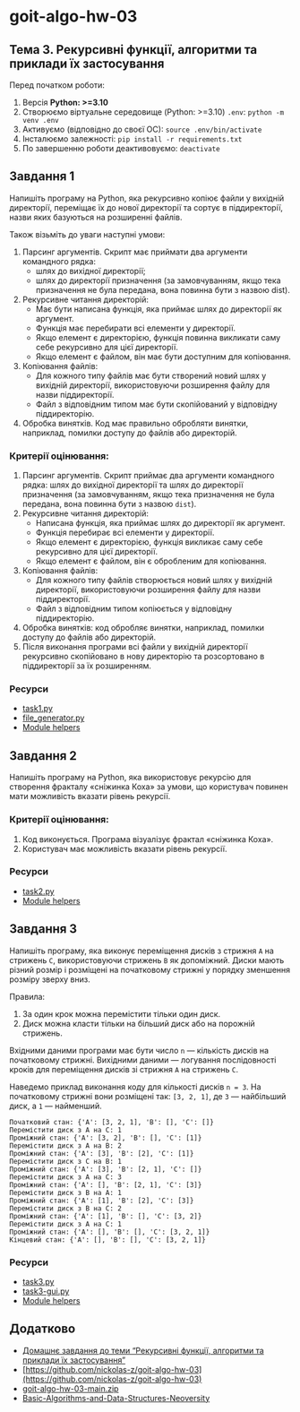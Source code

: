 # goit-algo-hw-03
## Тема 3. Рекурсивні функції, алгоритми та приклади їх застосування

Перед початком роботи:
1. Версія **Python: >=3.10**
2. Cтворюємо віртуальне середовище (Python: >=3.10) `.env`: `python -m venv .env`
3. Активуємо (відповідно до своєї ОС): `source .env/bin/activate`
4. Інсталюємо залежності: `pip install -r requirements.txt`
5. По завершенню роботи деактивовуємо: `deactivate`

## Завдання 1
Напишіть програму на Python, яка рекурсивно копіює файли у вихідній директорії, переміщає їх до нової директорії 
та сортує в піддиректорії, назви яких базуються на розширенні файлів.

Також візьміть до уваги наступні умови:
1. Парсинг аргументів. Скрипт має приймати два аргументи командного рядка: 
    - шлях до вихідної директорії;
    - шлях до директорії призначення (за замовчуванням, якщо тека призначення не була передана, вона повинна бути з назвою dist).
2. Рекурсивне читання директорій:
    - Має бути написана функція, яка приймає шлях до директорії як аргумент.
    - Функція має перебирати всі елементи у директорії.
    - Якщо елемент є директорією, функція повинна викликати саму себе рекурсивно для цієї директорії.
    - Якщо елемент є файлом, він має бути доступним для копіювання.
3. Копіювання файлів:
    - Для кожного типу файлів має бути створений новий шлях у вихідній директорії, використовуючи розширення файлу для назви піддиректорії.
    - Файл з відповідним типом має бути скопійований у відповідну піддиректорію.
4. Обробка винятків. Код має правильно обробляти винятки, наприклад, помилки доступу до файлів або директорій.


### Критерії оцінювання:
1. Парсинг аргументів. Скрипт приймає два аргументи командного рядка: шлях до вихідної директорії та шлях до директорії призначення (за замовчуванням, якщо тека призначення не була передана, вона повинна бути з назвою `dist`).
2. Рекурсивне читання директорій:
    - Написана функція, яка приймає шлях до директорії як аргумент.
    - Функція перебирає всі елементи у директорії.
    - Якщо елемент є директорією, функція викликає саму себе рекурсивно для цієї директорії.
    - Якщо елемент є файлом, він є обробленим для копіювання.
3. Копіювання файлів:
    - Для кожного типу файлів створюється новий шлях у вихідній директорії, використовуючи розширення файлу для назви піддиректорії.
    - Файл з відповідним типом копіюється у відповідну піддиректорію.
4. Обробка винятків: код обробляє винятки, наприклад, помилки доступу до файлів або директорій.
5. Після виконання програми всі файли у вихідній директорії рекурсивно скопійовано в нову директорію та розсортовано в піддиректорії за їх розширенням.

### Ресурси
- [task1.py](./task1.py)
- [file_generator.py](./file_generator.py)
- [Module helpers](./helpers)

## Завдання 2
Напишіть програму на Python, яка використовує рекурсію для створення фракталу «сніжинка Коха» за умови, 
що користувач повинен мати можливість вказати рівень рекурсії.

### Критерії оцінювання:
1. Код виконується. Програма візуалізує фрактал «сніжинка Коха».
2. Користувач має можливість вказати рівень рекурсії.

### Ресурси
- [task2.py](./task2.py)
- [Module helpers](./helpers)

## Завдання 3
Напишіть програму, яка виконує переміщення дисків з стрижня `А` на стрижень `С`, використовуючи стрижень `В` як допоміжний. 
Диски мають різний розмір і розміщені на початковому стрижні у порядку зменшення розміру зверху вниз.

Правила:
1. За один крок можна перемістити тільки один диск.
2. Диск можна класти тільки на більший диск або на порожній стрижень.

Вхідними даними програми має бути число `n` — кількість дисків на початковому стрижні. Вихідними даними — логування послідовності кроків для переміщення дисків зі стрижня `А` на стрижень `С`.

Наведемо приклад виконання коду для кількості дисків `n = 3`. На початковому стрижні вони розміщені так: `[3, 2, 1]`, де `3` — найбільший диск, а `1` — найменший.

```
Початковий стан: {'A': [3, 2, 1], 'B': [], 'C': []}
Перемістити диск з A на C: 1
Проміжний стан: {'A': [3, 2], 'B': [], 'C': [1]}
Перемістити диск з A на B: 2
Проміжний стан: {'A': [3], 'B': [2], 'C': [1]}
Перемістити диск з C на B: 1
Проміжний стан: {'A': [3], 'B': [2, 1], 'C': []}
Перемістити диск з A на C: 3
Проміжний стан: {'A': [], 'B': [2, 1], 'C': [3]}
Перемістити диск з B на A: 1
Проміжний стан: {'A': [1], 'B': [2], 'C': [3]}
Перемістити диск з B на C: 2
Проміжний стан: {'A': [1], 'B': [], 'C': [3, 2]}
Перемістити диск з A на C: 1
Проміжний стан: {'A': [], 'B': [], 'C': [3, 2, 1]}
Кінцевий стан: {'A': [], 'B': [], 'C': [3, 2, 1]}
```

### Ресурси
- [task3.py](./task3.py)
- [task3-gui.py](./task3-gui.py)
- [Module helpers](./helpers)


## Додатково
- [Домашнє завдання до теми “Рекурсивні функції, алгоритми та приклади їх застосування”](https://www.edu.goit.global/uk/learn/24858703/19646173/19646405/homework)
- [https://github.com/nickolas-z/goit-algo-hw-03](https://github.com/nickolas-z/goit-algo-hw-03)
- [goit-algo-hw-03-main.zip]()
- [Basic-Algorithms-and-Data-Structures-Neoversity](https://github.com/nickolas-z/Basic-Algorithms-and-Data-Structures-Neoversity)